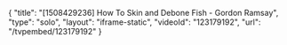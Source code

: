 {
    "title": "[1508429236] How To Skin and Debone Fish - Gordon Ramsay",
    "type": "solo",
    "layout": "iframe-static",
    "videoId": "123179192",
    "url": "\/tvpembed\/123179192"
}